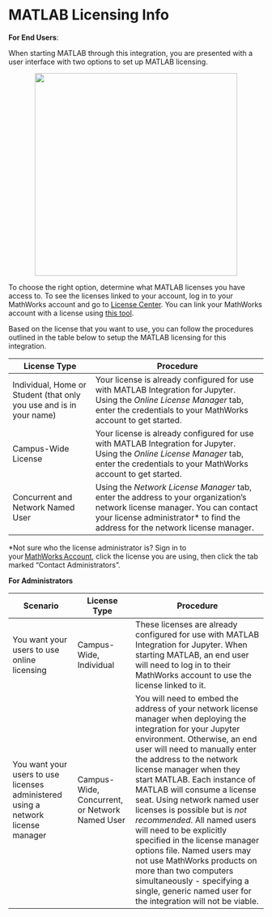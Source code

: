 # MATLAB Licensing Info


**For End Users**:

When starting MATLAB through this integration, you are presented with a user interface with two options to set up MATLAB licensing.

<p align="center">
  <img width="400" src="img/licensing_GUI.png">
</p>

To choose the right option, determine what MATLAB licenses you have access to. To see the licenses linked to your account, log in to your MathWorks account and go to [License Center](https://www.mathworks.com/licensecenter/?s_tid=hp_ff_s_license). You can link your MathWorks account with a license using [this tool](https://www.mathworks.com/licensecenter/licenses/add).

Based on the license that you want to use, you can follow the procedures outlined in the table below to setup the MATLAB licensing for this integration.

| License Type | Procedure |
| ------ | ------ |
| Individual, Home or Student (that only you use and is in your name)  | Your license is already configured for use with MATLAB Integration for Jupyter. Using the _Online License Manager_ tab, enter the credentials to your MathWorks account to get started.   |
| Campus-Wide License | Your license is already configured for use with MATLAB Integration for Jupyter. Using the _Online License Manager_ tab, enter the credentials to your MathWorks account to get started.  |
| Concurrent and Network Named User  | Using the _Network License Manager_ tab, enter the address to your organization’s network license manager. You can contact your license administrator* to find the address for the network license manager. |

*Not sure who the license administrator is? Sign in to your [MathWorks Account](https://www.mathworks.com/mwaccount/), click the license you are using, then click the tab marked “Contact Administrators”.

**For Administrators**

| Scenario | License Type | Procedure |
| ------ | ------ | ------ |
| You want your users to use online licensing  | Campus-Wide, Individual  | These licenses are already configured for use with MATLAB Integration for Jupyter. When starting MATLAB, an end user will need to log in to their MathWorks account to use the license linked to it. |
| You want your users to use licenses administered using a network license manager   | Campus-Wide, Concurrent, or Network Named User  | You will need to embed the address of your network license manager when deploying the integration for your Jupyter environment. Otherwise, an end user will need to manually enter the address to the network license manager when they start MATLAB. Each instance of MATLAB will consume a license seat. Using network named user licenses is possible but is *not recommended*. All named users will need to be explicitly specified in the license manager options file. Named users may not use MathWorks products on more than two computers simultaneously - specifying a single, generic named user for the integration will not be viable.   |
